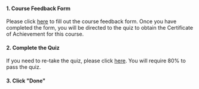 <head><base target="_blank"> </head>

#### 1. Course Feedback Form

Please click [here](https://www.surveymonkey.ca/r/integrate_your_data_with_the_fme_platform_training) to fill out the course feedback form.
Once you have completed the form, you will be directed to the quiz to obtain the Certificate of Achievement for this course.

#### 2. Complete the Quiz

If you need to re-take the quiz, please click [here](https://tinyurl.com/iydwtfmep). You will require 80% to pass the quiz.

#### 3. Click "Done"
